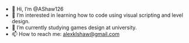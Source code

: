 - 👋 Hi, I’m @AShaw126
- 👀 I’m interested in learning how to code using visual scripting and level design. 
- 🌱 I’m currently studying games design at university. 
- 📫 How to reach me: alexklshaw@gmail.com

<!---
AShaw126/AShaw126 is a ✨ special ✨ repository because its `README.md` (this file) appears on your GitHub profile.
You can click the Preview link to take a look at your changes.
--->
